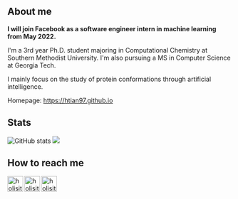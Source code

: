 
## About me

<b>I will join Facebook as a software engineer intern in machine learning from May 2022.</b>

I'm a 3rd year Ph.D. student majoring in Computational Chemistry at Southern Methodist University. I'm also pursuing a MS in Computer Science at Georgia Tech. 

I mainly focus on the study of protein conformations through artificial intelligence. 

Homepage: https://htian97.github.io

## Stats
![GitHub stats](https://github-readme-stats.vercel.app/api?username=htian97&show_icons=true&theme=default)
![](https://github-profile-trophy.vercel.app/?username=htian97&theme=gruvbox&row=1&column=7&no-frame=true&no-bg=true)

## How to reach me

[<img align="left" alt="holisitc_developer | LinkedIn" width="35px" src="https://cdn.jsdelivr.net/npm/simple-icons@3.13.0/icons/linkedin.svg" />][linkedin]
[<img align="left" alt="holisitc_developer | LinkedIn" width="35px" src="https://cdn.jsdelivr.net/npm/simple-icons@3.13.0/icons/twitter.svg" />][twitter]
[<img align="left" alt="holisitc_developer | LinkedIn" width="35px" src="https://cdn.jsdelivr.net/npm/simple-icons@3.13.0/icons/googlescholar.svg" />][googlescholar]

[linkedin]: https://www.linkedin.com/in/hao-tian-324066170/
[twitter]: https://twitter.com/_hao_tian
[googlescholar]: https://scholar.google.com/citations?user=5YeudXIAAAAJ&hl=en&oi=ao
